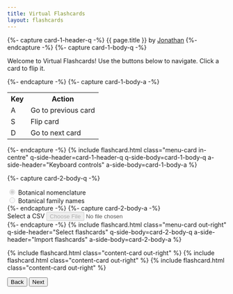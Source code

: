 ```yaml
---
title: Virtual Flashcards
layout: flashcards
---
```

<div id="carousel" class="carousel">
  <!-- Menu flashcards -->
  {%- capture card-1-header-q -%}
    {{ page.title }} by <a href="/" target="_blank">Jonathan</a>
  {%- endcapture -%}
  {%- capture card-1-body-q -%}
    <p>Welcome to Virtual Flashcards! Use the buttons below to navigate. Click a card to flip it.</p>
  {%- endcapture -%}
  {%- capture card-1-body-a -%}
    <table class="intro-content"><tbody>
      <tr>
        <th>Key</th>
        <th>Action</th>
      </tr>
      <tr>
        <td>A</td>
        <td>Go to previous card</td>
      </tr>
      <tr>
        <td>S</td>
        <td>Flip card</td>
      </tr>
      <tr>
        <td>D</td>
        <td>Go to next card</td>
      </tr>
    </tbody></table>
  {%- endcapture -%}
  {% include flashcard.html
    class="menu-card in-centre"
    q-side-header=card-1-header-q
    q-side-body=card-1-body-q
    a-side-header="Keyboard controls"
    a-side-body=card-1-body-a
  %}

  {%- capture card-2-body-q -%}
    <div>
      <input
        type="radio" name="flashcard-selector" id="flashcard-selector-0"
        data-flashcard-path="/flashcards/data/botanical-nomenclature.json" disabled checked
      />
      <label for="flashcard-selector-0">Botanical nomenclature</label>
    </div>
    <div>
      <input
        type="radio" name="flashcard-selector" id="flashcard-selector-1"
        data-flashcard-path="/flashcards/data/botanical-family-names.json" disabled
      />
      <label for="flashcard-selector-1">Botanical family names</label>
    </div>
  {%- endcapture -%}
  {%- capture card-2-body-a -%}
    <div>
      <label for="select-csv">Select a CSV</label>
      <input
        type="file" id="select-csv" name="select-csv"
        class="file-selector" accept="text/json,.json" disabled
      />
    </div>
  {%- endcapture -%}
  {% include flashcard.html
    class="menu-card out-right"
    q-side-header="Select flashcards"
    q-side-body=card-2-body-q
    a-side-header="Import flashcards"
    a-side-body=card-2-body-a
  %}

  <!-- Content flashcards -->
  {% include flashcard.html class="content-card out-right" %}
  {% include flashcard.html class="content-card out-right" %}
  {% include flashcard.html class="content-card out-right" %}
</div>
<div class="button-bar">
  <button id="button-back">Back</button>
  <button id="button-next">Next</button>
</div>